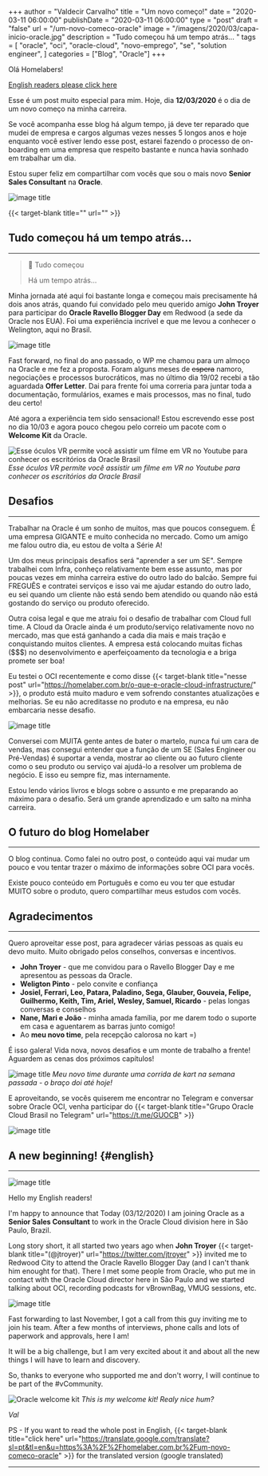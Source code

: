 +++
author = "Valdecir Carvalho"
title = "Um novo começo!"
date = "2020-03-11 06:00:00"
publishDate = "2020-03-11 06:00:00"
type = "post"
draft = "false"
url = "/um-novo-comeco-oracle"
image = "/imagens/2020/03/capa-inicio-oracle.jpg"
description = "Tudo começou há um tempo atrás... "
tags = [
    "oracle",
    "oci",
    "oracle-cloud",
	"novo-emprego",
    "se",
    "solution engineer",
]
categories = ["Blog", "Oracle"]
+++

Olá Homelabers!

[English readers please click here](#english)

Esse é um post muito especial para mim. Hoje, dia **12/03/2020** é o dia de um novo começo na minha carreira. 

Se você acompanha esse blog há algum tempo, já deve ter reparado que mudei de empresa e cargos algumas vezes nesses 5 longos anos e hoje enquanto você estiver lendo esse post, estarei fazendo o processo de on-boarding em uma empresa que respeito bastante e nunca havia sonhado em trabalhar um dia.

Estou super feliz em compartilhar com vocês que sou o mais novo **Senior Sales Consultant** na **Oracle**.

![image title](/imagens/2020/03/Oracle-Logo-01.jpg)

{{< target-blank title="" url="" >}}

## Tudo começou há um tempo atrás...
----

> :musical_note:
> Tudo começou
>
> Há um tempo atrás...

Minha jornada até aqui foi bastante longa e começou mais precisamente há dois anos atrás, quando fui convidado pelo meu querido amigo **John Troyer** para participar do **Oracle Ravello Blogger Day** em Redwood (a sede da Oracle nos EUA). Foi uma experiência incrível e que me levou a conhecer o Welington, aqui no Brasil.

![image title](/imagens/2020/03/oracle-ravello-vexpert-blogger-day-2018.jpg)

Fast forward, no final do ano passado, o WP me chamou para um almoço na Oracle e me fez a proposta. Foram alguns meses de ~~espera~~ namoro, negociações e processos burocráticos, mas no último dia  19/02 recebi a tão aguardada **Offer Letter**. Dai para frente foi uma correria para juntar toda a documentação, formulários, exames e mais processos, mas no final, tudo deu certo!

Até agora a experiência tem sido sensacional! Estou escrevendo esse post no dia 10/03 e agora pouco chegou pelo correio um pacote com o **Welcome Kit** da Oracle.

![Esse óculos VR permite você assistir um filme em VR no Youtube para conhecer os escritórios da Oracle Brasil](/imagens/2020/03/oracle-welcome-kit.jpg)
_Esse óculos VR permite você assistir um filme em VR no Youtube para conhecer os escritórios da Oracle Brasil_

## Desafios
----
Trabalhar na Oracle é um sonho de muitos, mas que poucos conseguem. É uma empresa GIGANTE e muito conhecida no mercado. Como um amigo me falou outro dia, eu estou de volta a Série A! 

Um dos meus principais desafios será "aprender a ser um SE". Sempre trabalhei com Infra, conheço relativamente bem esse assunto, mas por poucas vezes em minha carreira estive do outro lado do balcão. Sempre fui FREGUÊS e contratei serviços e isso vai me ajudar estando do outro lado, eu sei quando um cliente não está sendo bem atendido ou quando não está gostando do serviço ou produto oferecido. 

Outra coisa legal e que me atraiu foi o desafio de trabalhar com Cloud full time. A Cloud da Oracle ainda é um produto/serviço relativamente novo no mercado, mas que está ganhando a cada dia mais e mais tração e conquistando muitos clientes. A empresa está colocando muitas fichas ($$$) no desenvolvimento e aperfeiçoamento da tecnologia e a briga promete ser boa!

Eu testei o OCI recentemente e como disse {{< target-blank title="nesse post" url="https://homelaber.com.br/o-que-e-oracle-cloud-infrastructure/" >}}, o produto está muito maduro e vem sofrendo constantes atualizações e melhorias. Se eu não acreditasse no produto e na empresa, eu não embarcaria nesse desafio. 


![image title](/imagens/2020/03/Oracle-Cloud-Infrastructure-logo.png)

Conversei com MUITA gente antes de bater o martelo, nunca fui um cara de vendas, mas consegui entender que a função de um SE (Sales Engineer ou Pré-Vendas) é suportar a venda, mostrar ao cliente ou ao futuro cliente como o seu produto ou serviço vai ajudá-lo a resolver um problema de negócio. E isso eu sempre fiz, mas internamente.

Estou lendo vários livros e blogs sobre o assunto e me preparando ao máximo para o desafio. Será um grande aprendizado e um salto na minha carreira.

## O futuro do blog Homelaber
----

O blog continua. Como falei no outro post, o conteúdo aqui vai mudar um pouco e vou tentar trazer o máximo de informações sobre OCI para vocês. 

Existe pouco conteúdo em Português e como eu vou ter que estudar MUITO sobre o produto, quero compartilhar meus estudos com vocês.

## Agradecimentos
----

Quero aproveitar esse post, para agradecer várias pessoas as quais eu devo muito. Muito obrigado pelos conselhos, conversas e incentivos. 

- **John Troyer** - que me convidou para o Ravello Blogger Day e me apresentou as pessoas da Oracle.
- **Weligton Pinto** - pelo convite e confiança
- **Josiel, Ferrari, Leo, Patara, Paladino, Sega, Glauber, Gouveia, Felipe, Guilhermo, Keith, Tim, Ariel, Wesley, Samuel, Ricardo** - pelas longas conversas e conselhos
- **Nane, Mari e João** - minha amada família, por me darem todo o suporte em casa e aguentarem as barras junto comigo!
- Ao **meu novo time**, pela recepção calorosa no kart =) 

É isso galera! Vida nova, novos desafios e um monte de trabalho a frente! Aguardem as cenas dos próximos capítulos!

![image title](/imagens/2020/03/oracle-team-kart.jpg)
_Meu novo time durante uma corrida de kart na semana passada - o braço doi até hoje!_

E aproveitando, se vocês quiserem me encontrar no Telegram e conversar sobre Oracle OCI, venha participar do {{< target-blank title="Grupo Oracle Cloud Brasil no Telegram" url="https://t.me/GUOCB" >}}

![image title](/imagens/2020/03/grupo-oracle-cloud-brasil-telegram.jpg)

## A new beginning! {#english}
----
![image title](/imagens/2020/03/english-please.png)

Hello my English readers!

I'm happy to announce that Today (03/12/2020) I am joining Oracle as a **Senior Sales Consultant** to work in the Oracle Cloud division here in São Paulo, Brazil.

Long story short, it all started two years ago when **John Troyer** {{< target-blank title="(@jtroyer)" url="https://twitter.com/jtroyer" >}} invited me to Redwood City to attend the Oracle Ravello Blogger Day (and I can't thank him enought for that). There I met some people from Oracle, who put me in contact with the Oracle Cloud director here in São Paulo and we started talking about OCI, recording podcasts for vBrownBag, VMUG sessions, etc.

![image title](/imagens/2020/03/oracle-ravello-vexpert-blogger-day-2018.jpg)

Fast forwarding to last November, I got a call from this guy inviting me to join his team. After a few months of interviews, phone calls and lots of paperwork and approvals, here I am!

It will be a big challenge, but I am very excited about it and about all the new things I will have to learn and discovery.

So, thanks to everyone who supported me and don't worry, I will continue to be part of the #vCommunity.

![Oracle welcome kit](/imagens/2020/03/oracle-welcome-kit.jpg)
_This is my welcome kit! Realy nice hum?_

_Val_

PS - If you want to read the whole post in English, {{< target-blank title="click here" url="https://translate.google.com/translate?sl=pt&tl=en&u=https%3A%2F%2Fhomelaber.com.br%2Fum-novo-comeco-oracle" >}} for the translated version (google translated)


----
